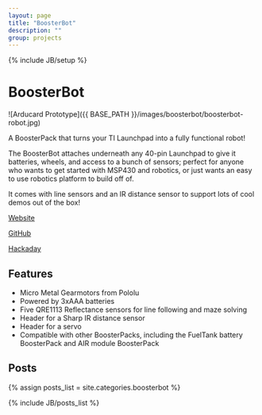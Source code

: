 ```yaml
---
layout: page
title: "BoosterBot"
description: ""
group: projects
---
```

{% include JB/setup %}

BoosterBot
========

![Arducard Prototype]({{ BASE_PATH }}/images/boosterbot/boosterbot-robot.jpg)

A BoosterPack that turns your TI Launchpad into a fully functional robot!

The BoosterBot attaches underneath any 40-pin Launchpad to give it batteries, wheels, and access to a bunch of sensors; perfect for anyone who wants to get started with MSP430 and robotics, or just wants an easy to use robotics platform to build off of.

It comes with line sensors and an IR distance sensor to support lots of cool demos out of the box!

[Website](http://boosterbot.in)

[GitHub](https://github.com/Hylian/BoosterBot)

[Hackaday](https://hackaday.io/project/1845-BoosterBot)

Features
--------

* Micro Metal Gearmotors from Pololu
* Powered by 3xAAA batteries
* Five QRE1113 Reflectance sensors for line following and maze solving
* Header for a Sharp IR distance sensor
* Header for a servo
* Compatible with other BoosterPacks, including the FuelTank battery BoosterPack and AIR module BoosterPack

Posts
-----
{% assign posts_list = site.categories.boosterbot %}
<html>
{% include JB/posts_list %}
</html>


